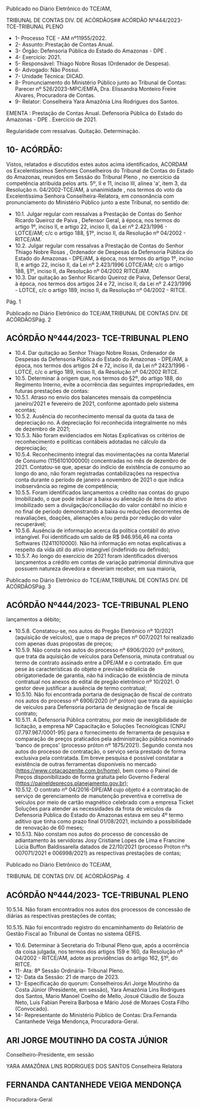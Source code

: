 Publicado  no  Diário  Eletrônico do TCE/AM,

TRIBUNAL DE CONTAS DIV. DE ACÓRDÃOS## ACÓRDÃO Nº444/2023- TCE-TRIBUNAL PLENO

- 1- Processo TCE - AM nº11955/2022.
- 2- Assunto: Prestação de Contas Anual.
- 3- Órgão: Defensoria Pública do Estado do Amazonas - DPE .
- 4- Exercício: 2021.
- 5- Responsável: Thiago Nobre Rosas (Ordenador de Despesa).
- 6- Advogado: Não Possui.
- 7- Unidade Técnica: DICAD.
- 8- Pronunciamento  do  Ministério  Público  junto  ao  Tribunal  de  Contas: Parecer  nº 526/2023-MPC/EMFA,  Dra.  Elissandra Monteiro Freire Alvares, Procuradora de Contas.
- 9- Relator: Conselheira Yara Amazônia Lins Rodrigues dos Santos.

EMENTA :  Prestação  de  Contas  Anual.  Defensoria Pública do Estado do Amazonas - DPE . Exercício de 2021.

Regularidade com ressalvas. Quitação. Determinação.

## 10-  ACÓRDÃO:

Vistos, relatados e discutidos estes autos acima identificados, ACORDAM os Excelentíssimos Senhores Conselheiros do Tribunal de Contas do Estado do Amazonas, reunidos em Sessão do Tribunal Pleno , no exercício da competência atribuída pelos arts. 5º, II e 11, inciso III, alínea 'a', item 3, da Resolução n. 04/2002-TCE/AM, à unanimidade , nos termos do voto da Excelentíssima Senhora Conselheira-Relatora, em consonância com pronunciamento do Ministério Público junto a este Tribunal, no sentido de:

- 10.1. Julgar regular com ressalvas a Prestação de Contas do Senhor Ricardo  Queiroz  de  Paiva , Defensor  Geral,  à  época, nos termos  do  artigo  1º,  inciso  II, e  artigo 22,  inciso  II, da  Lei  nº 2.423/1996 - LOTCE/AM; c/c o artigo 188, §1º, inciso II, da Resolução nº 04/2002 - RITCE/AM.
- 10.2. Julgar regular com ressalvas a Prestação de Contas do Senhor Thiago Nobre Rosas , Ordenador de Despesas da Defensoria Pública do Estado do Amazonas - DPE/AM, à época, nos termos do artigo  1º,  inciso  II,  e  artigo  22,  inciso  II,  da  Lei  nº  2.423/1996  LOTCE/AM; c/c o artigo 188, §1º, inciso II, da Resolução nº 04/2002 RITCE/AM.
- 10.3. Dar quitação ao Senhor Ricardo Queiroz de Paiva, Defensor Geral, à  época,  nos  termos  dos  artigos  24  e  72,  inciso  II,  da  Lei  nº 2.423/1996  -  LOTCE,  c/c  o  artigo  189,  inciso  II,  da  Resolução  nº 04/2002 - RITCE.

Pág. 1

Publicado  no  Diário  Eletrônico do TCE/AM,TRIBUNAL DE CONTAS DIV. DE ACÓRDÃOSPág. 2

## ACÓRDÃO Nº444/2023- TCE-TRIBUNAL PLENO

- 10.4. Dar  quitação ao Senhor Thiago  Nobre  Rosas, Ordenador  de Despesas da Defensoria Pública do Estado do Amazonas - DPE/AM, à época, nos termos dos artigos 24 e 72, inciso II, da Lei nº 2423/1996 -LOTCE,  c/c  o  artigo  189,  inciso  II,  da  Resolução  nº  04/2002  RITCE.
- 10.5. Determinar à  origem  que,  nos  termos  do  §2º,  do  artigo  188,  do Regimento  Interno,  evite  a  ocorrência  das  seguintes  impropriedades, em futuras prestações de contas:
- 10.5.1. Atraso  no  envio  dos  balancetes  mensais  da  competência janeiro/2021 e fevereiro de 2021, conforme apontado pelo sistema econtas;
- 10.5.2. Ausência  do  reconhecimento  mensal  da  quota  da  taxa  de depreciação no. A depreciação foi reconhecida integralmente no mês de dezembro de 2021;
- 10.5.3. Não foram evidenciados em Notas Explicativas os critérios de reconhecimento e políticas contábeis adotadas no cálculo da depreciação;
- 10.5.4. Reconhecimento integral das movimentações na conta Material de Consumo (1156101000000) concentradas no mês de dezembro de 2021. Contatou-se que, apesar do indício de existência de consumo ao longo  do  ano,  não  foram  registradas  contabilizações  na  respectiva conta durante o período de janeiro a novembro de 2021 o que indica inobservância ao regime de competência;
- 10.5.5. Foram identificados lançamentos a crédito nas contas do grupo Imobilizado, o que pode indicar a baixa ou alienação de itens do ativo imobilizado sem a divulgação/conciliação do valor contábil no início e no final de período demonstrando a baixa ou reduções decorrentes de reavaliações,  doações,  alienações  e/ou  perda  por  redução  do  valor recuperável;
- 10.5.6. Ausência  de  informação  acerca  da  política  contábil  do  ativo intangível. Foi  identificado  um  saldo  de  R$  946.956,46  na  conta Softwares (12411010000). Não há informação em notas explicativas a respeito da vida útil do ativo intangível (indefinido ou definido);
- 10.5.7. Ao  longo  do  exercício  de  2021  foram  identificados  diversos lançamentos  a  crédito  em  contas  de  variação  patrimonial  diminutiva que possuem natureza devedora e deveriam receber, em sua maioria,

Publicado  no  Diário  Eletrônico do TCE/AM,TRIBUNAL DE CONTAS DIV. DE ACÓRDÃOSPág. 3

## ACÓRDÃO Nº444/2023- TCE-TRIBUNAL PLENO

lançamentos a débito;

- 10.5.8. Constatou-se,  nos  autos  do  Pregão  Eletrônico  nº  10/2021 (aquisição  de  veículos),  que  o  mapa  de  preços  nº  007/2021  foi realizado com apenas duas propostas de preços;
- 10.5.9. Não  consta  nos  autos  do  processo  nº  6906/2020  (nº  próton), que trata da aquisição de veículos para Defensoria, minuta contratual ou termo de contrato assinado entre a DPE/AM e o contratado. Em que pese às características do objeto e previsão editalícia de obrigatoriedade de garantia, não há indicação de existência de minuta contratual  nos  anexos  do  edital  de  pregão  eletrônico  nº  10/2021.  O gestor deve justificar a ausência de termo contratual;
- 10.5.10. Não  foi  encontrada  portaria  de  designação  de  fiscal  de contrato nos autos do processo nº 6906/2020 (nº próton) que trata da aquisição de veículos para Defensoria portaria de designação de fiscal de contrato;
- 10.5.11. A Defensoria Pública contratou, por meio de inexigibilidade de licitação, a empresa NP Capacitação e Soluções Tecnológicas (CNPJ 07.797.967/0001-95) para o fornecimento de ferramenta de pesquisa e comparação de preços praticados pela administração pública nominado 'banco  de  preços'  (processo  próton  nº  1875/2021).  Segundo  consta nos  autos  do  processo  de  contratação,  o  serviço  seria  prestado  de forma exclusiva pela contratada. Em  breve  pesquisa  é possível constatar  a  existência  de  outras  ferramentas  disponíveis  no  mercado (https://www.cotacaozenite.com.br/home), bem como o Painel de Preços disponibilizado de forma gratuita pelo Governo Federal (https://paineldeprecos.planejamento.gov.br);
- 10.5.12. O contrato nº 04/2016-DPE/AM cujo objeto é a contratação de serviço  de  gerenciamento  de  manutenção  preventiva  e  corretiva  de veículos  por  meio  de  cartão  magnético  celebrado  com  a  empresa Ticket Soluções para atender as necessidades da frota de veículos da Defensoria Pública do  Estado do Amazonas estava em seu 4º termo aditivo que tinha como prazo final 01/08/2021, incluindo a possibilidade de renovação de 60 meses;
- 10.5.13. Não  constam  nos  autos  do  processo  de  concessão  de adiantamento às servidoras Josy Cristiane Lopes de Lima e Francine Lúcia Buffon Baldissarella datados de 22/10/2021 (processo Próton nºs 007071/2021 e 006998/2021) as respectivas prestações de contas;

Publicado  no  Diário  Eletrônico do TCE/AM,

TRIBUNAL DE CONTAS DIV. DE ACÓRDÃOSPág. 4

## ACÓRDÃO Nº444/2023- TCE-TRIBUNAL PLENO

10.5.14. Não foram encontrados nos autos dos processos de concessão de diárias as respectivas prestações de contas;

10.5.15. Não foi encontrado registro do encaminhamento do Relatório de Gestão Fiscal ao Tribunal de Contas no sistema GEFIS.

- 10.6. Determinar à Secretaria do Tribunal Pleno que, após a ocorrência da coisa  julgada,  nos  termos  dos  artigos  159  e  160,  da  Resolução  nº 04/2002  -  RITCE/AM,  adote  as  providências  do  artigo  162, §1º, do RITCE.
- 11-  Ata: 8ª Sessão Ordinária- Tribunal Pleno.
- 12-  Data da Sessão: 21 de março de 2023.
- 13-  Especificação  do  quorum: Conselheiros:Ari Jorge  Moutinho  da  Costa  Júnior (Presidente,  em  sessão),  Yara  Amazônia  Lins  Rodrigues  dos  Santos,  Mario  Manoel Coelho de Mello, Josué Cláudio de Souza Neto, Luis Fabian Pereira Barbosa e Mário José de Moraes Costa Filho (Convocado).
- 14-  Representante do Ministério Público de Contas: Dra.Fernanda Cantanhede Veiga Mendonça, Procuradora-Geral.

## ARI JORGE MOUTINHO DA COSTA JÚNIOR

Conselheiro-Presidente, em sessão

YARA AMAZÔNIA LINS RODRIGUES DOS SANTOS Conselheira Relatora

## FERNANDA CANTANHEDE VEIGA MENDONÇA

Procuradora-Geral